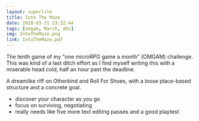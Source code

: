 ```yaml
---
layout: superlite
title: Into The Maze
date: 2018-03-31 23:22:44
tags: [omgam, March, d6s]
img: IntoTheMaze.png
link: IntoTheMaze.pdf
---
```


The tenth game of my "one microRPG game a month" (OMGAM) challenge. This was kind of a last ditch effort as I find myself writing this with a miserable head cold, half an hour past the deadline.

A dreamlike riff on Otherkind and Roll For Shoes, with a loose place-based structure and a concrete goal.

* discover your character as you go
* focus on surviving, negotiating
* really needs like five more text editing passes and a good playtest
